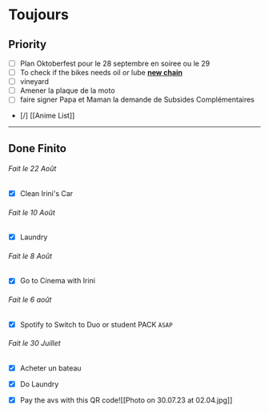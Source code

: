 # Toujours
## Priority
- [ ] Plan Oktoberfest pour le 28 septembre en soiree ou le 29
- [ ] To check if the bikes needs oil or lube __[new chain](https://www.fr.bikester.ch/pieces-detachees/transmission/chaines/)__
- [ ] vineyard
- [ ] Amener la plaque de la moto
- [ ] faire signer Papa et Maman la demande de Subsides Complémentaires

- [/]  [[Anime List]]
----
## Done Finito

###### Fait le 22 Août
- [x] Clean Irini's Car
###### Fait le 10 Août
- [x] Laundry
###### Fait le 8 Août
- [x] Go to Cinema with Irini
###### Fait le 6 août
- [x] Spotify to Switch to Duo or student PACK `ASAP` 
###### Fait le 30 Juillet
- [x] Acheter un bateau
- [x] Do Laundry
- [x] Pay the avs with this QR code![[Photo on 30.07.23 at 02.04.jpg]]

